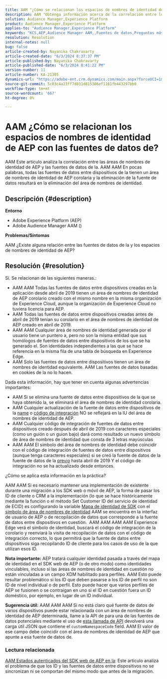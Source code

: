 ```yaml
---
title: AAM "¿Cómo se relacionan los espacios de nombres de identidad de AEP con las fuentes de datos de?"
description: AAM "Obtenga información acerca de la correlación entre los espacios de nombres de identidad de AEP y las fuentes de datos de, así como algunas advertencias importantes".
solution: Audience Manager,Experience Platform
product: Audience Manager,Experience Platform
applies-to: "Audience Manager,Experience Platform"
keywords: "KCS,AEP,Audience Manager AAM,,Fuentes de datos,Preguntas más frecuentes"
resolution: Resolution
internal-notes: null
bug: false
article-created-by: Nayanika Chakravarty
article-created-date: "6/3/2024 8:37:37 PM"
article-published-by: Nayanika Chakravarty
article-published-date: "6/3/2024 8:41:22 PM"
version-number: 11
article-number: KA-21305
dynamics-url: "https://adobe-ent.crm.dynamics.com/main.aspx?forceUCI=1&pagetype=entityrecord&etn=knowledgearticle&id=89e0dc1a-e921-ef11-840a-000d3a32bd42"
source-git-commit: 5c03c4a23ff7d831d815306ef1161fb443297bb0
workflow-type: tm+mt
source-wordcount: '667'
ht-degree: 0%

---
```


# AAM ¿Cómo se relacionan los espacios de nombres de identidad de AEP con las fuentes de datos de?


AAM Este artículo analiza la correlación entre las áreas de nombres de identidad de AEP y las fuentes de datos de la. AAM AAM En pocas palabras, todas las fuentes de datos entre dispositivos de la tienen un área de nombres de identidad de AEP corolaria y la eliminación de la fuente de datos resultará en la eliminación del área de nombres de identidad.

## Descripción {#description}


<b>Entorno</b>

- Adobe Experience Platform (AEP)
- Adobe Audience Manager AAM ()


<b>Problemas/Síntomas</b>

AAM ¿Existe alguna relación entre las fuentes de datos de la y los espacios de nombres de identidad de AEP?


## Resolución {#resolution}


Sí. Se relacionan de las siguientes maneras.:

- AAM AAM Todas las fuentes de datos entre dispositivos creadas en la aplicación desde abril de 2019 tienen un área de nombres de identidad de AEP corolario creado con el mismo nombre en la misma organización de Experience Cloud, aunque la organización de Experience Cloud no tuviera licencia para AEP.
- AAM Todas las fuentes de datos entre dispositivos creadas antes de abril de 2019 tenían su corolario en el área de nombres de identidad de AEP creado en abril de 2019.
- AAM AAM Cualquier área de nombres de identidad generada por el usuario tiene un puntero a, pero no son la misma entidad que sus homólogos de fuentes de datos entre dispositivos de los que se ha generado el. Son identidades independientes a las que se hace referencia en la misma fila de una tabla de búsqueda en Experience Edge.
- AAM Solo las fuentes de datos entre dispositivos tienen un área de nombres de identidad equivalente. AAM Las fuentes de datos basadas en cookies de la no lo hacen.


Dada esta información, hay que tener en cuenta algunas advertencias importantes:

- AAM Si se elimina una fuente de datos entre dispositivos de la que se haya obtenido la, se eliminará el área de nombres de identidad corolaria.
- AAM Cualquier actualización de la fuente de datos entre dispositivos de la <u>name</u> o <u>código de integración</u> NO se reflejará en la IU del área de nombres de identidad de AEP.
- AAM Cualquier código de integración de fuentes de datos entre dispositivos creado después de abril de 2019 con caracteres especiales (como un guión o un guion bajo) dará como resultado un nuevo símbolo de área de nombres de identidad que consta de 3 letras mayúsculas
- AAM AAM El símbolo del área de nombres de identidad debe coincidir con el código de integración de fuentes de datos entre dispositivos (aunque tenga caracteres especiales) si se creó la fuente de datos de la fuente de datos de la <u>previo</u> hasta abril de 2019 Y el código de integración no se ha actualizado desde entonces.


¿Cómo se aplica esta información en la práctica?

AAM AAM Si es necesario mantener una implementación de existente durante una migración a los SDK web o móvil de AEP, la forma de pasar los ID de cliente o CRM a la implementación (lo que se hace históricamente mediante la función o el método Set Customer ID del servicio de identidad de ECID) es configurando la variable [Mapa de identidad de SDK](https://experienceleague.adobe.com/docs/experience-platform/edge/identity/overview.html?lang=en) con el <u>símbolo de área de nombres de identidad</u> AAM se encuentra en la interfaz de usuario de AEP o de recopilación de datos que corresponde a la fuente de datos entre dispositivos en cuestión.  AAM AAM AAM AAM Experience Edge verá el símbolo de identidad, buscará el código de integración de la corolario y reenviará la visita de recopilación de datos con el código de integración correcto, lo que permitirá que la fuente de datos entre dispositivos siga recopilando ID de cliente para los casos de uso de la que utilizan esos ID.

<b>Nota importante:</b> AEP tratará cualquier identidad pasada a través del mapa de identidad en el SDK web de AEP (o de otro modo) como identidades vinculables, incluso si las áreas de nombres de identidad en cuestión no están vinculadas a un campo XDM habilitado para perfiles. AAM Esto puede resultar problemático si los ID que deben pasarse a los ID de perfil no son ID de nivel individual o de perfil. Esto puede hacer que varios perfiles de AEP se fusionen o se contraigan en uno si el ID en cuestión fuera un ID doméstico, por ejemplo, en lugar de un ID individual.

<b>Sugerencia útil:</b> AAM AAM AAM Si no está claro qué fuente de datos de varios dispositivos puede estar relacionada con un área de nombres de identidad de AEP determinada, llame a la API de para una de las fuentes de datos potenciales mediante el uso de [esta llamada de API](https://bank.demdex.com/portal/api/v1/openapi.yaml) devolverá una carga útil JSON que contiene el `customNamespaceCode` field. AAM El valor de ese campo debe coincidir con el área de nombres de identidad de AEP que apunte a esa fuente de datos de.

### Lectura relacionada

[AAM Estados autenticados del SDK web de AEP en la](https://experienceleague.adobe.com/en/docs/experience-cloud-kcs/kbarticles/ka-21833): Este artículo analiza el problema de que los ID y las fuentes de datos entre dispositivos no se sincronizan ni se comportan del mismo modo que antes de la migración.


